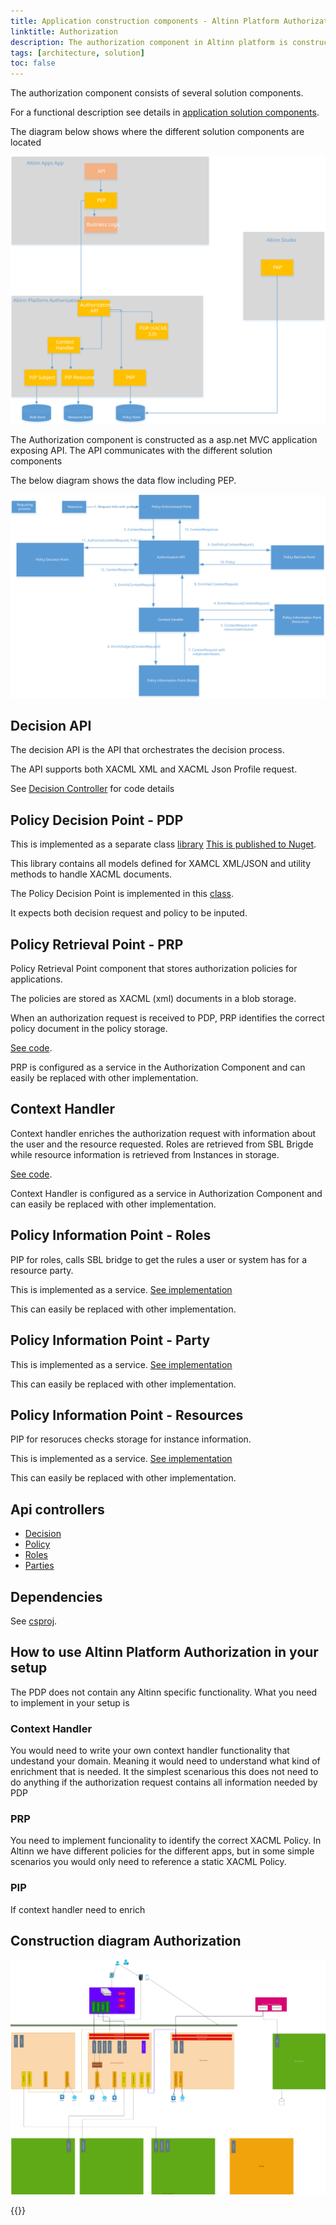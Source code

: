 ```yaml
---
title: Application construction components - Altinn Platform Authorization
linktitle: Authorization
description: The authorization component in Altinn platform is constructed as an asp.net core web API application deployed as a docker container to a Kubernetes cluster.
tags: [architecture, solution]
toc: false
---
```


The authorization component consists of several solution components.

For a functional description see details in [application solution components](../../../../../../solutions/altinn-platform/authorization/).

The diagram below shows where the different solution components are located

![Authorization Solution components](../../../../../../solutions/altinn-platform/authorization/authorization_solution_components.svg "Authorization solution components")

The Authorization component is constructed as a asp.net MVC application exposing API. The API communicates with the different solution components

The below diagram shows the data flow including PEP.

![Data flow authorization](data_flow_authorization.svg "Data flow authorization")

## Decision API

The decision API is the API that orchestrates the decision process.

The API supports both XACML XML and XACML Json Profile request.

See [Decision Controller](https://github.com/Altinn/altinn-studio/blob/master/src/Altinn.Platform/Altinn.Platform.Authorization/Authorization/Controllers/DecisionController.cs) for code details

## Policy Decision Point - PDP

This is implemented as a separate class [library](https://github.com/Altinn/altinn-studio/tree/master/src/Altinn.Platform/Altinn.Platform.Authorization/Altinn.Authorization.ABAC
) [This is published to Nuget](https://www.nuget.org/packages/Altinn.Authorization.ABAC/).

This library contains all models defined for XAMCL XML/JSON and utility methods to handle XACML documents.

The Policy Decision Point is implemented in this [class](https://github.com/Altinn/altinn-studio/blob/master/src/Altinn.Platform/Altinn.Platform.Authorization/Altinn.Authorization.ABAC/PolicyDecisionPoint.cs).

It expects both decision request and policy to be inputed.

## Policy Retrieval Point - PRP

Policy Retrieval Point component that stores authorization policies for applications.

The policies are stored as XACML (xml) documents in a blob storage.

When an authorization request is received to PDP, PRP identifies the correct policy document in the policy storage.

[See code](https://github.com/Altinn/altinn-studio/blob/master/src/Altinn.Platform/Altinn.Platform.Authorization/Authorization/Services/Implementation/PolicyRetrievalPoint.cs).

PRP is configured as a service in the Authorization Component and can easily be replaced with other implementation.

## Context Handler

Context handler enriches the authorization request with information about the user and the resource requested.
Roles are retrieved from SBL Brigde while resource information is retrieved from Instances in storage. 

[See code](https://github.com/Altinn/altinn-studio/blob/master/src/Altinn.Platform/Altinn.Platform.Authorization/Authorization/Services/Implementation/ContextHandler.cs).

Context Handler is configured as a service in Authorization Component and can easily be replaced with other implementation.

## Policy Information Point - Roles

PIP for roles, calls SBL bridge to get the rules a user or system has for a resource party.

This is implemented as a service. [See implementation](https://github.com/Altinn/altinn-studio/blob/master/src/Altinn.Platform/Altinn.Platform.Authorization/Authorization/Services/Implementation/RolesWrapper.cs)

This can easily be replaced with other implementation.

## Policy Information Point - Party

This is implemented as a service. [See implementation](https://github.com/Altinn/altinn-studio/blob/master/src/Altinn.Platform/Altinn.Platform.Authorization/Authorization/Services/Implementation/PartiesWrapper.cs)

This can easily be replaced with other implementation.

## Policy Information Point - Resources

PIP for resoruces checks storage for instance information.

This is implemented as a service. [See implementation](https://github.com/Altinn/altinn-studio/blob/master/src/Altinn.Platform/Altinn.Platform.Authorization/Authorization/Repositories/PolicyInformationRepository.cs)

This can easily be replaced with other implementation.

## Api controllers

- [Decision](https://github.com/Altinn/altinn-studio/blob/master/src/Altinn.Platform/Altinn.Platform.Authorization/Authorization/Controllers/DecisionController.cs)
- [Policy](https://github.com/Altinn/altinn-studio/blob/master/src/Altinn.Platform/Altinn.Platform.Authorization/Authorization/Controllers/PolicyController.cs)
- [Roles](https://github.com/Altinn/altinn-studio/blob/master/src/Altinn.Platform/Altinn.Platform.Authorization/Authorization/Controllers/RolesController.cs)
- [Parties](https://github.com/Altinn/altinn-studio/blob/master/src/Altinn.Platform/Altinn.Platform.Authorization/Authorization/Controllers/PartiesController.cs)

## Dependencies

See [csproj](https://github.com/Altinn/altinn-studio/blob/master/src/Altinn.Platform/Altinn.Platform.Authorization/Authorization/Altinn.Platform.Authorization.csproj).

## How to use Altinn Platform Authorization in your setup

The PDP does not contain any Altinn specific functionality. What you need to implement in your setup is

### Context Handler

You would need to write your own context handler functionality that undestand your domain. Meaning it would need to understand what
kind of enrichment that is needed. It the simplest scenarious this does not need to do anything if the authorization request contains all
information needed by PDP

### PRP

You need to implement funcionality to identify the correct XACML Policy. In Altinn we have different policies for the different apps, but in
some simple scenarios you would only need to reference a static XACML Policy.


### PIP

If context handler need to enrich

## Construction diagram Authorization

![Construction](authorization.drawio.svg "Construction diagram Altinn authorization")




{{<children>}}
